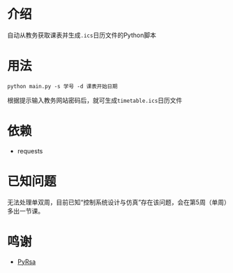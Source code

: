 # 介绍

自动从教务获取课表并生成`.ics`日历文件的Python脚本

# 用法

`python main.py -s 学号 -d 课表开始日期`

根据提示输入教务网站密码后，就可生成`timetable.ics`日历文件

# 依赖

- requests

# 已知问题

无法处理单双周，目前已知“控制系统设计与仿真”存在该问题，会在第5周（单周）多出一节课。

# 鸣谢

- [PyRsa](https://github.com/hibiscustoyou/pyrsa)